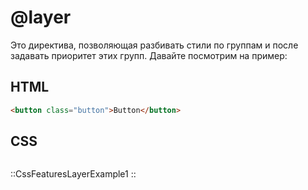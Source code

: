 # @layer

Это директива, позволяющая разбивать стили по группам и после задавать приоритет этих групп.
Давайте посмотрим на пример:

## HTML
```html
<button class="button">Button</button>
```

## CSS
```css
```

::CssFeaturesLayerExample1
::
